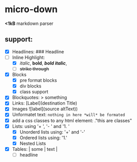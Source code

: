 
# micro-down

**<1kB** markdown parser 


## support:
- [x] Headlines: ### Headline
- [ ] Inline Highlight:
    - [x] *italic*, **bold**, ***bold italic***, 
    - [ ] ~~strike through~~
- [x] Blocks
    - [x] pre format blocks
    - [x] div blocks
    - [x] class support
- [x] Blockquotes: > something
- [x] Links: [Label](destination Title)
- [x] Images ![label](source altText))
- [x] Unformatet text: `nothing in here *will* be formated`
- [x] add a css classes to any html element: ."this are classes"
- [x] Lists: using '+ ', '- ' and '1. '
    - [x] Unorderd lists using: '+' and '-'
    - [x] Ordered lists using: '1.'
    - [x] Nested Lists
- [x] Tables: | some | text |
    - [ ] headline
